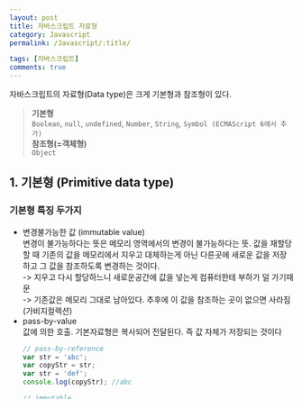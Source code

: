 ```yaml
---
layout: post
title: 자바스크립트 자료형
category: Javascript
permalink: /Javascript/:title/

tags: [자바스크립트]
comments: true
---
```

자바스크립트의 자료형(Data type)은 크게 기본형과 참조형이 있다. 
>**기본형**   
`Boolean`, `null`, `undefined`, `Number`, `String`, `Symbol (ECMAScript 6에서 추가)`  
>**참조형(=객체형)**       
`Object`

## 1. 기본형 (Primitive data type)

### 기본형 특징 두가지
* 변경불가능한 값 (immutable value)  
변경이 불가능하다는 뜻은 메모리 영역에서의 변경이 불가능하다는 뜻. 값을 재할당할 때 기존의 값을 메모리에서 지우고 대체하는게 아닌 다른곳에 새로운 값을 저장하고 그 값을 참조하도록 변경하는 것이다.   
-> 지우고 다시 할당하느니 새로운공간에 값을 넣는게 컴퓨터한테 부하가 덜 가기때문  
-> 기존값은 메모리 그대로 남아있다. 추후에 이 값을 참조하는 곳이 없으면 사라짐 (가비지컬렉션)  
* pass-by-value  
    값에 의한 호출. 기본자료형은 복사되어 전달된다. 즉 값 자체가 저장되는 것이다
    ```javascript  
    // pass-by-reference
    var str = 'abc';
    var copyStr = str;
    var str = 'def'; 
    console.log(copyStr); //abc

    // immutable
    console.log(str[0]); //f
    str[2] = 'F';
    console.log(str); //def
    ```
    -> copyStr은 str이 재할당 되기 이전에 기본자료형'a'를 복사하여 전달받았다(pass-by-value).  
    -> str[2]에 'F'를 넣어 대문자로 변경하려 했지만 원래문자열 'def'가 출력되었다(immutable)

### 기본자료형 종류 6가지
1. Number
* 자바스크립트에선 모든 숫자를 64비트 부동소수점 형태로 저장 (C언어 double타입과 유사)
* NaN, Infinity

2. String
* '' "" 따옴표로 생성한다
* 문자열은 배열처럼 인덱스를 통해 접근할 수 있다. str[i]
* 한 번 생성된 문자열은 read only로서 수정은 불가(immutable)
    ```javascript
    var str = 'bong';
    str[0] = 'B';
    console.log(str); //bong
    ```

3. Boolean
* true: 1, 문자열, 빈객체 { } [ ]
* false: 0, 빈문자열, null, undefined

2. null 
* case-sensitive (대소문자를 구분한다) -> null은 Null, NULL과 다름
* 사용하지 않는 객체와 변수를 null로 값이 없다고 명시 해줌 -> 메모리누수를 막는다 (가비지콜렉션)
* typeof 연산자로 null값은 가진 변수를 연산해 보면 null이 아닌 object가 나온다.  
-> 설계상의 문제. typeof가 아니라 일치연산자(===)를 사용해야함

    ```javascript
    var name = 'bong';
    var name = null; //참조 정보 제거
    console.log(typeof name); //object
    console.log(name === null); //true
    ```
3. undefined
* 값을 할당 하지 않은 변수는 자동으로 초기값 undefined를 가진다
* 존재하지 않는 객체의 프로퍼티에 접근하면 undefined
* undefined는 타입이자 값이다
    ```javascript
    var andy;
    var ria = {name:'ria', age:24}
    console.log(andy); //undefined
    console.log(ria.address) //undefined
    console.log(typeof andy); //undefined
    ```

6. Symbol (ES6)
* 전체 어플리케이션에서 유일하며 변경불가능(immutable)하다
* 객체 property의 이름을 만들기위해 사용된다 -> 유일하기 때문에 어떠한 프로퍼티와도 충돌X

> 아무런 값이 할당 되지 않으면 **_undefined_**, 명시적으로 값이 비어있다 나타낼땐 **_null_**

## 2. 참조형 (Object data type)
자바스크립트에서 기본데이터 타입을 제외한 모든 값은 객체이다. 배열, 함수, 정규표현식 모두 객체이다.  
* 기본형은 하나의 값만 가지지만, 참조형 객체는 여러개의 프로퍼티를 가질 수 있다.
* 값을 가르킨다가 아닌 값을 참조한다 (C언어에서 pointer)
* pass-by-reference: 참조에 의한 호출. 즉 메모리의 주소값으로 값을 가져오는 것


